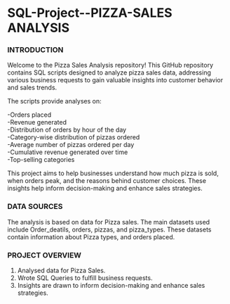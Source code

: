 # SQL-Project--PIZZA-SALES ANALYSIS

### **INTRODUCTION**

Welcome to the Pizza Sales Analysis repository! This GitHub repository contains SQL scripts designed to analyze pizza sales data, addressing various business requests to gain valuable insights into customer behavior and sales trends.

The scripts provide analyses on:

-Orders placed <br>
-Revenue generated <br>
-Distribution of orders by hour of the day <br>
-Category-wise distribution of pizzas ordered <br>
-Average number of pizzas ordered per day <br>
-Cumulative revenue generated over time <br>
-Top-selling categories <br>

This project aims to help businesses understand how much pizza is sold, when orders peak, and the reasons behind customer choices. These insights help inform decision-making and enhance sales strategies.


### **DATA SOURCES**
The analysis is based on data for Pizza sales. The main datasets used include Order_deatils, orders, pizzas, and pizza_types. These datasets contain information about Pizza types, and orders placed.  

### **PROJECT OVERVIEW**
1. Analysed data for Pizza Sales.
2. Wrote SQL Queries to fulfill business requests.
3. Insights are drawn to inform decision-making and enhance sales strategies.
